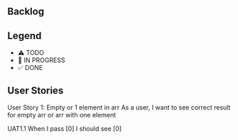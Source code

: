 ## Backlog

## Legend

- ⚠ TODO
- 🚧 IN PROGRESS
- ✅ DONE

## User Stories

User Story 1: Empty or 1 element in arr
As a user, I want to see correct result for empty arr or arr with one element

UAT1.1 When I pass [0] I should see [0]
